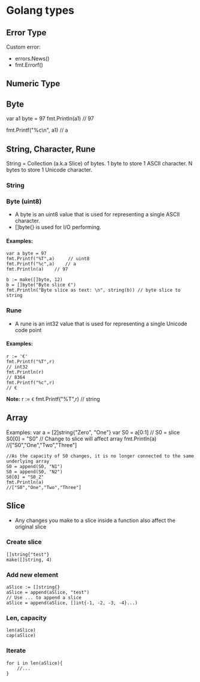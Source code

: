 # Golang types

## Error Type
Custom error: 

- errors.News()
- fmt.Errorf()
## Numeric Type

## Byte
var a1 byte = 97 
fmt.Println(a1) 
// 97 

fmt.Printf("%c\n", a1)
// a 

## String, Character, Rune

String = Collection (a.k.a Slice) of bytes. 
1 byte to store 1 ASCII character. 
N bytes to store 1 Unicode character. 

### String

### Byte (uint8)
- A byte is an uint8 value that is used for representing a single ASCII character. 
- []byte{} is used for I/O performing. 
#### Examples: 
    var a byte = 97
    fmt.Printf("%T",a)     // uint8
    fmt.Printf("%c",a)    // a
    fmt.Println(a)    // 97

    b := make([]byte, 12)
	b = []byte("Byte slice €")
	fmt.Println("Byte slice as text: \n", string(b)) // byte slice to string

### Rune
- A rune is an int32 value that is used for representing a single Unicode code point 
#### Examples:
    r := '€'
    fmt.Printf("%T",r)
    // int32 
    fmt.Println(r)
    // 8364
    fmt.Printf("%c",r)
    // €

**Note:**
    r := `€`
    fmt.Printf("%T",r) 
    // string 

## Array
Examples:
    var a = [2]string{"Zero", "One"} 
    var S0 = a[0:1] // S0 = slice
	S0[0] = "S0" // Change to slice will affect array
    fmt.Println(a)
    //["S0","One","Two","Three"]

    //As the capacity of S0 changes, it is no longer connected to the same underlying array
    S0 = append(S0, "N1")
    S0 = append(S0, "N2")
    S0[0] = "S0_2"
    fmt.Println(a)
    //["S0","One","Two","Three"]

## Slice
- Any changes you make to a slice inside a function also affect the original slice 
### Create slice
    []string{"test"}
    make([]string, 4)
### Add new element
    aSlice := []string{}
    aSlice = append(aSlice, "test")
    // Use ... to append a slice
    aSlice = append(aSlice, []int{-1, -2, -3, -4}...)
### Len, capacity
    len(aSlice)
    cap(aSlice)
### Iterate 
    for i in len(aSlice){
        //...
    }



